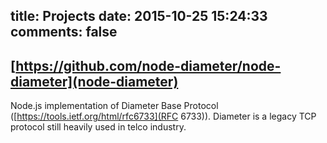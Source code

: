 title: Projects
date: 2015-10-25 15:24:33
comments: false
---
## [https://github.com/node-diameter/node-diameter](node-diameter)
Node.js implementation of Diameter Base Protocol ([https://tools.ietf.org/html/rfc6733](RFC 6733)). Diameter is a legacy TCP protocol still heavily used in telco industry. 

